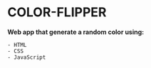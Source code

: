 # COLOR-FLIPPER

**Web app that generate a random color using:**

    - HTML
    - CSS
    - JavaScript
